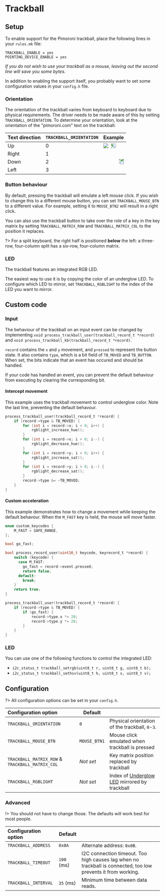 # Trackball

## Setup
To enable support for the Pimoroni trackball, place the following lines in your `rules.mk` file:
```
TRACKBALL_ENABLE = yes
POINTING_DEVICE_ENABLE = yes
```
*If you do not wish to use your trackball as a mouse, leaving out the second line will save you some bytes.*

In addition to enabling the support itself, you probably want to set some configuration values in your `config.h` file.

### Orientation
The orientation of the trackball varies from keyboard to keyboard due to physical requirements.
The driver needs to be made aware of this by setting `TRACKBALL_ORIENTATION`. To determine your orientation, look at the orientation of the "pimoroni.com" text on the trackball:

<!-- Image sourced from https://shop.pimoroni.com/products/trackball-breakout -->
|Text direction|`TRACKBALL_ORIENTATION`|Example|
|---------|-----------------------|-------|
|Up       |0                      |<div style="transform: rotate(0deg);">![](feature_trackball.png)</div>|
|Right    |1                      |<div style="transform: rotate(90deg);">![](feature_trackball.png)</div>|
|Down     |2                      |<div style="transform: rotate(180deg);">![](feature_trackball.png)</div>|
|Left     |3                      |<div style="transform: rotate(270deg);">![](feature_trackball.png)</div>|

### Button behaviour
By default, pressing the trackball will emulate a left mouse click.
If you wish to change this to a different mouse button, you can set
`TRACKBALL_MOUSE_BTN` to a different value.
For example, setting it to `MOUSE_BTN2` will result in a right click.

You can also use the trackball button to take over the role of a key in the key matrix
by setting `TRACKBALL_MATRIX_ROW` and `TRACKBALL_MATRIX_COL` to the position it replaces.

?> For a split keyboard, the right half is positioned **below** the left: a three-row, four-column split has a six-row, four-column matrix.

### LED
The trackball features an integrated RGB LED.

The easiest way to use it is by copying the color of an underglow LED.
To configure which LED to mirror, set `TRACKBALL_RGBLIGHT` to the index of the LED you want to mirror.

## Custom code
### Input
The behaviour of the trackball on an input event can be changed by implementing
`void process_trackball_user(trackball_record_t *record)` and `void process_trackball_kb(trackball_record_t *record)`.

`record` contains the `x` and `y` movement, and `pressed` to represent the button state.
It also contains `type`, which is a bit field of `TB_MOVED` and `TB_BUTTON`.
When set, the bits indicate that an event has occured and should be handled.

If your code has handled an event, you can prevent the default behaviour from
executing by clearing the corresponding bit.

#### Intercept movement
This example uses the trackball movement to control underglow color.
Note the last line, preventing the default behavour.
```c
process_trackball_user(trackball_record_t *record) {
    if (record->type & TB_MOVED) {
        for (int i = record->x; i < 0; i++) {
            rgblight_increase_hue();
        }
        for (int i = record->x; i > 0; i--) {
            rgblight_decrease_hue();
        }
        for (int i = record->y; i < 0; i++) {
            rgblight_increase_sat();
        }
        for (int i = record->y; i > 0; i--) {
            rgblight_decrease_sat();
        }
        record->type &= ~TB_MOVED;
    }
}
```

#### Custom acceleration
This example demonstrates how to change a movement while keeping the default behavour.
When the `M_FAST` key is held, the mouse will move faster.
```c
enum custom_keycodes {
    M_FAST = SAFE_RANGE,
};

bool go_fast;

bool process_record_user(uint16_t keycode, keyrecord_t *record) {
    switch (keycode) {
      case M_FAST:
        go_fast = record->event.pressed;
        return false;
      default:
        break;
    }
    return true;
}

process_trackball_user(trackball_record_t *record) {
    if (record->type & TB_MOVED) {
        if (go_fast) {
            record->type.x *= 20;
            record->type.y *= 20;
        }
    }
}
```

### LED
You can use one of the following functions to control the integrated LED:
- `i2c_status_t trackball_setrgb(uint8_t r, uint8_t g, uint8_t b);`
- `i2c_status_t trackball_sethsv(uint8_t h, uint8_t s, uint8_t v);`

## Configuration
?> All configuration options can be set in your `config.h`.

|Configuration option|Default| |
|:--------------------|-------|-|
|`TRACKBALL_ORIENTATION`|`0`|Physical orientation of the trackball, `0`-`3`.|
|`TRACKBALL_MOUSE_BTN`|`MOUSE_BTN1`|Mouse click emulated when trackball is pressed|
|`TRACKBALL_MATRIX_ROW` & `TRACKBALL_MATRIX_COL`|*Not set*|Key matrix position replaced by trackball|
|`TRACKBALL_RGBLIGHT`|*Not set*|Index of [Underglow LED](feature_rgblight.md) mirrored by trackball|

### Advanced
!> You should not have to change those. The defaults will work best for most people.

|Configuration option|Default| |
|:--------------------|-------|-|
|`TRACKBALL_ADDRESS`|`0x0A`|Alternate address: `0x0B`.|
|`TRACKBALL_TIMEOUT`|`100` (ms)|I2C connection timeout. Too high causes lag when no trackball is connected, too low prevents it from working.|
|`TRACKBALL_INTERVAL`|`35` (ms)|Minimum time between data reads.|
